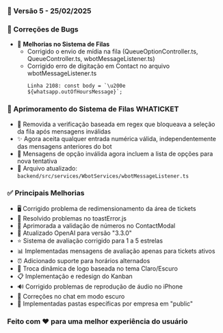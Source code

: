 ### 🌟 Versão 5 - 25/02/2025

### 🔧 Correções de Bugs

- 🔄 **Melhorias no Sistema de Filas**
  - Corrigido o envio de mídia na fila (QueueOptionController.ts, QueueController.ts, wbotMessageListener.ts)
  - Corrigido erro de digitação em Contact no arquivo wbotMessageListener.ts
    ```
    Linha 2108: const body = `\u200e ${whatsapp.outOfHoursMessage}`;
    ```

### 🎯 Aprimoramento do Sistema de Filas WHATICKET

- 🔄 Removida a verificação baseada em regex que bloqueava a seleção da fila após mensagens inválidas
- ✨ Agora aceita qualquer entrada numérica válida, independentemente das mensagens anteriores do bot
- 📝 Mensagens de opção inválida agora incluem a lista de opções para nova tentativa
- 📂 Arquivo atualizado: `backend/src/services/WbotServices/wbotMessageListener.ts`

### ✅ Principais Melhorias

- 🖥️ Corrigido problema de redimensionamento da área de tickets
- 🔔 Resolvido problemas no toastError.js
- 📱 Aprimorada a validação de números no ContactModal
- 🤖 Atualizado OpenAI para versão "3.3.0"
- ⭐ Sistema de avaliação corrigido para 1 a 5 estrelas
- 📊 Implementadas mensagens de avaliação apenas para tickets ativos
- ⏰ Adicionado suporte para horários alternados
- 🎨 Troca dinâmica de logo baseada no tema Claro/Escuro
- 📋 Implementação e redesign do Kanban
- 🔊 Corrigido problemas de reprodução de áudio no iPhone
- 🌙 Correções no chat em modo escuro
- 📁 Implementadas pastas específicas por empresa em "public"


### Feito com ❤️ para uma melhor experiência do usuário
